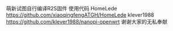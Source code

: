 萌新试图自行编译R2S固件
使用代码
HomeLede https://github.com/xiaoqingfengATGH/HomeLede
klever1988 https://github.com/klever1988/nanopi-openwrt
谢谢大家的无私奉献
